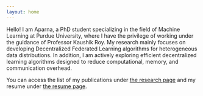 ```yaml
---
layout: home
---
```


Hello! I am Aparna, a PhD student specializing in the field of Machine Learning at Purdue University, where I have the privilege of working under the guidance of Professor Kaushik Roy. My research mainly focuses on developing Decentralized Federated Learning algorithms for heterogeneous data distributions. In addition, I am actively exploring efficient decentralized learning algorithms designed to reduce computational, memory, and communication overhead.

You can access the list of my publications under [the research page](/research/) and my resume under [the resume page](/resume/). 


